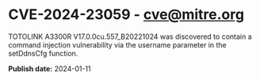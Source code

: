 # CVE-2024-23059 - cve@mitre.org

TOTOLINK A3300R V17.0.0cu.557_B20221024 was discovered to contain a command injection vulnerability via the username parameter in the setDdnsCfg function.

**Publish date:** 2024-01-11
